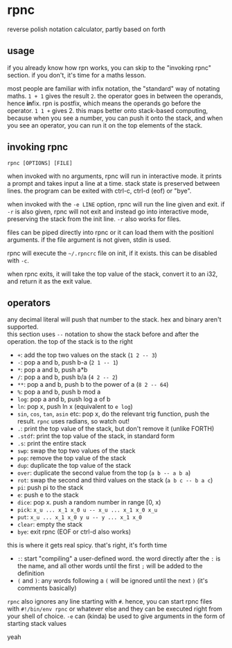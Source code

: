 # rpnc

reverse polish notation calculator, partly based on forth

## usage

if you already know how rpn works, you can skip to the "invoking rpnc" section.
if you don't, it's time for a maths lesson.

most people are familiar with infix notation, the "standard" way of notating maths.
`1 + 1` gives the result `2`. the operator goes in between the operands, hence
**in**fix. rpn is postfix, which means the operands go before the operator.
`1 1 +` gives 2. this maps better onto stack-based computing, because when you
see a number, you can push it onto the stack, and when you see an operator,
you can run it on the top elements of the stack. 

## invoking rpnc

`rpnc [OPTIONS] [FILE]`

when invoked with no arguments, rpnc will run in interactive mode. it prints a prompt
and takes input a line at a time. stack state is preserved between lines.
the program can be exited with ctrl-c, ctrl-d (eof) or "bye".

when invoked with the `-e LINE` option, rpnc will run the line given and exit. if `-r`
is also given, rpnc will not exit and instead go into interactive mode, preserving
the stack from the init line. `-r` also works for files.

files can be piped directly into rpnc or it can load them with the positionl arguments.
if the file argument is not given, stdin is used.

rpnc will execute the `~/.rpncrc` file on init, if it exists. this can be disabled with `-c`.

when rpnc exits, it will take the top value of the stack, convert it to an i32, and return it as the exit value.

## operators

any decimal literal will push that number to the stack. hex and binary aren't supported.  
this section uses `--` notation to show the stack before and after the operation. the top of the stack is to the right

- `+`: add the top two values on the stack (`1 2 -- 3`)
- `-`: pop a and b, push b-a (`2 1 -- 1`)
- `*`: pop a and b, push a*b
- `/`: pop a and b, push b/a (`4 2 -- 2`)
- `**`: pop a and b, push b to the power of a (`8 2 -- 64`)
- `%`: pop a and b, push b mod a
- `log`: pop a and b, push log a of b
- `ln`: pop x, push ln x (equivalent to `e log`)
- `sin`, `cos`, `tan`, `asin` etc: pop x, do the relevant trig function, push the result. `rpnc` uses radians, so watch out!
- `.`: print the top value of the stack, but don't remove it (unlike FORTH)
- `.stdf`: print the top value of the stack, in standard form
- `.s`: print the entire stack
- `swp`: swap the top two values of the stack
- `pop`: remove the top value of the stack
- `dup`: duplicate the top value of the stack
- `over`: duplicate the second value from the top (`a b -- a b a`)
- `rot`: swap the second and third values on the stack (`a b c -- b a c`)
- `pi`: push pi to the stack
- `e`: push e to the stack
- `dice`: pop x. push a random number in range [0, x)
- `pick`: `x_u ... x_1 x_0 u -- x_u ... x_1 x_0 x_u`
- `put`: `x_u ... x_1 x_0 y u -- y ... x_1 x_0`
- `clear`: empty the stack
- `bye`: exit rpnc (EOF or ctrl-d also works)

this is where it gets real spicy. that's right, it's forth time  
- `:`: start "compiling" a user-defined word. the word directly after the `:` is the name, and all other words until the first `;` will be added to the definition
- `(` and `)`: any words following a `(` will be ignored until the next `)` (it's comments basically)

`rpnc` also ignores any line starting with `#`. hence, you can start rpnc files with `#!/bin/env rpnc` or whatever else and they can be executed right from your shell of choice. `-e` can (kinda) be used to give arguments in the form of starting stack values

yeah
